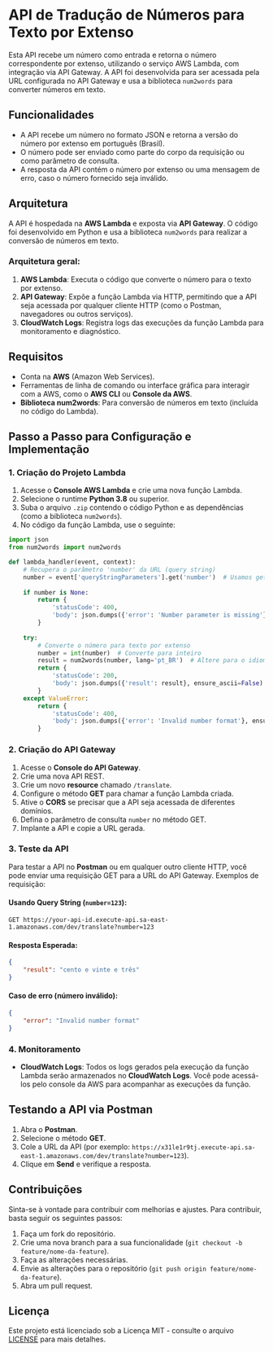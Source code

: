 # API de Tradução de Números para Texto por Extenso

Esta API recebe um número como entrada e retorna o número correspondente por extenso, utilizando o serviço AWS Lambda, com integração via API Gateway. A API foi desenvolvida para ser acessada pela URL configurada no API Gateway e usa a biblioteca `num2words` para converter números em texto.

## Funcionalidades

- A API recebe um número no formato JSON e retorna a versão do número por extenso em português (Brasil).
- O número pode ser enviado como parte do corpo da requisição ou como parâmetro de consulta.
- A resposta da API contém o número por extenso ou uma mensagem de erro, caso o número fornecido seja inválido.

## Arquitetura

A API é hospedada na **AWS Lambda** e exposta via **API Gateway**. O código foi desenvolvido em Python e usa a biblioteca `num2words` para realizar a conversão de números em texto.

### Arquitetura geral:

1. **AWS Lambda**: Executa o código que converte o número para o texto por extenso.
2. **API Gateway**: Expõe a função Lambda via HTTP, permitindo que a API seja acessada por qualquer cliente HTTP (como o Postman, navegadores ou outros serviços).
3. **CloudWatch Logs**: Registra logs das execuções da função Lambda para monitoramento e diagnóstico.

## Requisitos

- Conta na **AWS** (Amazon Web Services).
- Ferramentas de linha de comando ou interface gráfica para interagir com a AWS, como o **AWS CLI** ou **Console da AWS**.
- **Biblioteca num2words**: Para conversão de números em texto (incluída no código do Lambda).

## Passo a Passo para Configuração e Implementação

### 1. Criação do Projeto Lambda

1. Acesse o **Console AWS Lambda** e crie uma nova função Lambda.
2. Selecione o runtime **Python 3.8** ou superior.
3. Suba o arquivo `.zip` contendo o código Python e as dependências (como a biblioteca `num2words`).
4. No código da função Lambda, use o seguinte:

```python
import json
from num2words import num2words

def lambda_handler(event, context):
    # Recupera o parâmetro 'number' da URL (query string)
    number = event['queryStringParameters'].get('number')  # Usamos get para evitar KeyError
    
    if number is None:
        return {
            'statusCode': 400,
            'body': json.dumps({'error': 'Number parameter is missing'}, ensure_ascii=False)
        }
    
    try:
        # Converte o número para texto por extenso
        number = int(number)  # Converte para inteiro
        result = num2words(number, lang='pt_BR')  # Altere para o idioma desejado
        return {
            'statusCode': 200,
            'body': json.dumps({'result': result}, ensure_ascii=False)
        }
    except ValueError:
        return {
            'statusCode': 400,
            'body': json.dumps({'error': 'Invalid number format'}, ensure_ascii=False)
        }
```

### 2. Criação do API Gateway

1. Acesse o **Console do API Gateway**.
2. Crie uma nova API REST.
3. Crie um novo **resource** chamado `/translate`.
4. Configure o método **GET** para chamar a função Lambda criada.
5. Ative o **CORS** se precisar que a API seja acessada de diferentes domínios.
6. Defina o parâmetro de consulta `number` no método GET.
7. Implante a API e copie a URL gerada.

### 3. Teste da API

Para testar a API no **Postman** ou em qualquer outro cliente HTTP, você pode enviar uma requisição GET para a URL do API Gateway. Exemplos de requisição:

#### Usando Query String (`number=123`):
```
GET https://your-api-id.execute-api.sa-east-1.amazonaws.com/dev/translate?number=123
```

#### Resposta Esperada:

```json
{
    "result": "cento e vinte e três"
}
```

#### Caso de erro (número inválido):
```json
{
    "error": "Invalid number format"
}
```

### 4. Monitoramento

- **CloudWatch Logs**: Todos os logs gerados pela execução da função Lambda serão armazenados no **CloudWatch Logs**. Você pode acessá-los pelo console da AWS para acompanhar as execuções da função.

## Testando a API via Postman

1. Abra o **Postman**.
2. Selecione o método **GET**.
3. Cole a URL da API (por exemplo: `https://x31le1r9tj.execute-api.sa-east-1.amazonaws.com/dev/translate?number=123`).
4. Clique em **Send** e verifique a resposta.

## Contribuições

Sinta-se à vontade para contribuir com melhorias e ajustes. Para contribuir, basta seguir os seguintes passos:

1. Faça um fork do repositório.
2. Crie uma nova branch para a sua funcionalidade (`git checkout -b feature/nome-da-feature`).
3. Faça as alterações necessárias.
4. Envie as alterações para o repositório (`git push origin feature/nome-da-feature`).
5. Abra um pull request.

## Licença

Este projeto está licenciado sob a Licença MIT - consulte o arquivo [LICENSE](LICENSE) para mais detalhes.


